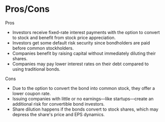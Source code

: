 # Pros/Cons

Pros

* Investors receive fixed-rate interest payments with the option to convert to stock and benefit from stock price appreciation.
* Investors get some default risk security since bondholders are paid before common stockholders.
* Companies benefit by raising capital without immediately diluting their shares.
* Companies may pay lower interest rates on their debt compared to using traditional bonds.

Cons

* Due to the option to convert the bond into common stock, they offer a lower coupon rate.
* Issuing companies with little or no earnings—like startups—create an additional risk for convertible bond investors.
* Share dilution happens if the bonds convert to stock shares, which may depress the share's price and EPS dynamics.
